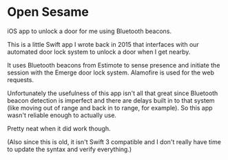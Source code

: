 # Open Sesame
iOS app to unlock a door for me using Bluetooth beacons.

This is a little Swift app I wrote back in 2015 that interfaces with our automated door lock system to unlock a door when I get nearby.

It uses Bluetooth beacons from Estimote to sense presence and initiate the session with the Emerge door lock system.  Alamofire is used for the web requests.

Unfortunately the usefulness of this app isn't all that great since Bluetooth beacon detection is imperfect and there are delays built in to that system (like moving out of range and back in to range, for example).  So this app wasn't reliable enough to actually use.

Pretty neat when it did work though.

(Also since this is old, it isn't Swift 3 compatible and I don't really have time to update the syntax and verify everything.)
